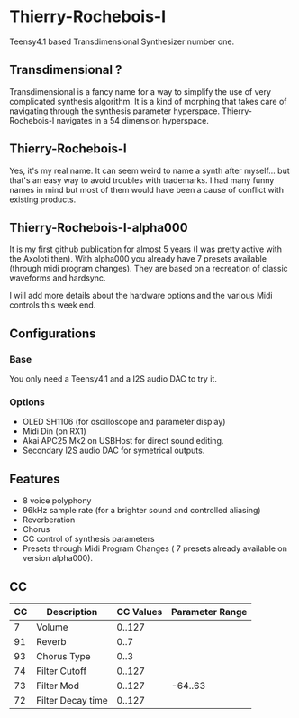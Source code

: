 # Thierry-Rochebois-I
Teensy4.1 based Transdimensional Synthesizer number one.

## Transdimensional ?
Transdimensional is a fancy name for a way to simplify the use of very complicated synthesis algorithm.
It is a kind of morphing that takes care of navigating through the synthesis parameter hyperspace.
Thierry-Rochebois-I navigates in a 54 dimension hyperspace.

## Thierry-Rochebois-I
Yes, it's my real name. It can seem weird to name a synth after myself... but that's an easy way to avoid
troubles with trademarks. I had many funny names in mind but most of them would have been a cause of conflict
with existing products.

## Thierry-Rochebois-I-alpha000
It is my first github publication for almost 5 years (I was pretty active with the Axoloti then).
With alpha000 you already have 7 presets available (through midi program changes). 
They are based on a recreation of classic waveforms and hardsync.

I will add more details about the hardware options and the various Midi controls this week end.

## Configurations
### Base
You only need a Teensy4.1 and a I2S audio DAC to try it.
### Options
- OLED SH1106 (for oscilloscope and parameter display) 
- Midi Din (on RX1)
- Akai APC25 Mk2 on USBHost for direct sound editing.
- Secondary I2S audio DAC for symetrical outputs.

## Features

- 8 voice polyphony
- 96kHz sample rate (for a brighter sound and controlled aliasing)
- Reverberation
- Chorus
- CC control of synthesis parameters
- Presets through Midi Program Changes ( 7 presets already available on version alpha000).

## CC

| CC |    Description   | CC Values | Parameter Range |
|----|------------------|-----------|-----------------|
|   7|Volume            |  0..127   |                 |
|  91|Reverb            |  0..7     |                 |
|  93|Chorus Type       |  0..3     |                 |
|  74|Filter Cutoff     |  0..127   |                 |
|  73|Filter Mod        |  0..127   | -64..63         |
|  72|Filter Decay time |  0..127   |                 |

